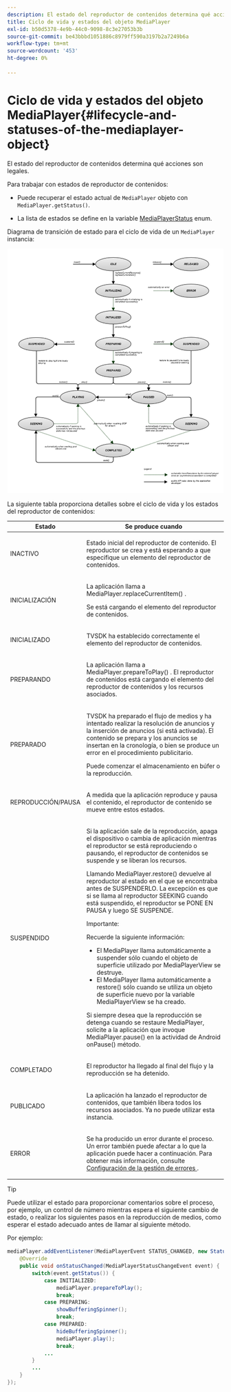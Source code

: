 ```yaml
---
description: El estado del reproductor de contenidos determina qué acciones son legales.
title: Ciclo de vida y estados del objeto MediaPlayer
exl-id: b50d5378-4e9b-44c0-9098-8c3e27053b3b
source-git-commit: be43bbbd1051886c8979ff590a3197b2a7249b6a
workflow-type: tm+mt
source-wordcount: '453'
ht-degree: 0%

---
```


# Ciclo de vida y estados del objeto MediaPlayer{#lifecycle-and-statuses-of-the-mediaplayer-object}

El estado del reproductor de contenidos determina qué acciones son legales.

Para trabajar con estados de reproductor de contenidos:

* Puede recuperar el estado actual de `MediaPlayer` objeto con `MediaPlayer.getStatus()`.

* La lista de estados se define en la variable [MediaPlayerStatus](https://help.adobe.com/en_US/primetime/api/psdk/javadoc_2.5/com/adobe/mediacore/MediaPlayerStatus.html) enum.

Diagrama de transición de estado para el ciclo de vida de un `MediaPlayer` instancia:

<!--<a id="fig_A6425F24C7734DC681D992859D2A6743"></a>-->

![](assets/media_player_statuses.png)

La siguiente tabla proporciona detalles sobre el ciclo de vida y los estados del reproductor de contenidos:

<table id="table_82757A0043EB4AACA474E6B30326A6B7"> 
 <thead> 
  <tr> 
   <th colname="col1" class="entry"> Estado </th> 
   <th colname="col2" class="entry"> Se produce cuando </th> 
  </tr> 
 </thead>
 <tbody> 
  <tr> 
   <td colname="col1"> INACTIVO </td> 
   <td colname="col2"> <p>Estado inicial del reproductor de contenido. El reproductor se crea y está esperando a que especifique un elemento del reproductor de contenidos. </p> </td> 
  </tr> 
  <tr> 
   <td colname="col1"> INICIALIZACIÓN </td> 
   <td colname="col2"> <p>La aplicación llama a <span class="codeph"> MediaPlayer.replaceCurrentItem() </span>. </p> <p>Se está cargando el elemento del reproductor de contenidos. </p> </td> 
  </tr> 
  <tr> 
   <td colname="col1"> INICIALIZADO </td> 
   <td colname="col2"> <p>TVSDK ha establecido correctamente el elemento del reproductor de contenidos. </p> </td> 
  </tr> 
  <tr> 
   <td colname="col1"> PREPARANDO </td> 
   <td colname="col2"> <p>La aplicación llama a <span class="codeph"> MediaPlayer.prepareToPlay() </span>. El reproductor de contenidos está cargando el elemento del reproductor de contenidos y los recursos asociados. </p> </td> 
  </tr> 
  <tr> 
   <td colname="col1"> PREPARADO </td> 
   <td colname="col2"> <p>TVSDK ha preparado el flujo de medios y ha intentado realizar la resolución de anuncios y la inserción de anuncios (si está activada). El contenido se prepara y los anuncios se insertan en la cronología, o bien se produce un error en el procedimiento publicitario. </p> <p>Puede comenzar el almacenamiento en búfer o la reproducción. </p> </td> 
  </tr> 
  <tr> 
   <td colname="col1"> REPRODUCCIÓN/PAUSA </td> 
   <td colname="col2"> <p>A medida que la aplicación reproduce y pausa el contenido, el reproductor de contenido se mueve entre estos estados. </p> </td> 
  </tr> 
  <tr> 
   <td colname="col1"> SUSPENDIDO </td> 
   <td colname="col2"> <p>Si la aplicación sale de la reproducción, apaga el dispositivo o cambia de aplicación mientras el reproductor se está reproduciendo o pausando, el reproductor de contenidos se suspende y se liberan los recursos. </p> <p>Llamando <span class="codeph"> MediaPlayer.restore() </span> devuelve al reproductor al estado en el que se encontraba antes de SUSPENDERLO. La excepción es que si se llama al reproductor SEEKING cuando está suspendido, el reproductor se PONE EN PAUSA y luego SE SUSPENDE. </p> <p>Importante:  <p>Recuerde la siguiente información: 
      <ul id="ul_1B21668994D1474AAA0BE839E0D69B00"> 
       <li id="li_08459A3AB03C45588D73FA162C27A56C">El <span class="codeph"> MediaPlayer </span> llama automáticamente a <span class="codeph"> suspender </span> sólo cuando el objeto de superficie utilizado por <span class="codeph"> MediaPlayerView </span> se destruye. </li> 
       <li id="li_B9926AA2E7B9441490F37D24AE2678A1">El <span class="codeph"> MediaPlayer </span> llama automáticamente a <span class="codeph"> restore() </span> sólo cuando se utiliza un objeto de superficie nuevo por la variable <span class="codeph"> MediaPlayerView </span> se ha creado. </li> 
      </ul> </p> </p> <p>Si siempre desea que la reproducción se detenga cuando se restaure MediaPlayer, solicite a la aplicación que invoque <span class="codeph"> MediaPlayer.pause() </span> en la actividad de Android <span class="codeph"> onPause() </span> método. </p> </td> 
  </tr> 
  <tr> 
   <td colname="col1"> COMPLETADO </td> 
   <td colname="col2"> <p>El reproductor ha llegado al final del flujo y la reproducción se ha detenido. </p> </td> 
  </tr> 
  <tr> 
   <td colname="col1"> PUBLICADO </td> 
   <td colname="col2"> <p>La aplicación ha lanzado el reproductor de contenidos, que también libera todos los recursos asociados. Ya no puede utilizar esta instancia. </p> </td> 
  </tr> 
  <tr> 
   <td colname="col1"> ERROR </td> 
   <td colname="col2"> <p>Se ha producido un error durante el proceso. Un error también puede afectar a lo que la aplicación puede hacer a continuación. Para obtener más información, consulte <a href="../../../tvsdk-3x-android-prog/android-3x-content-playback-options-android2/android-3x-error-handling-set-up.md" format="dita" scope="local"> Configuración de la gestión de errores </a>. </p> </td> 
  </tr> 
 </tbody> 
</table>

>[!TIP]
>
>Puede utilizar el estado para proporcionar comentarios sobre el proceso, por ejemplo, un control de número mientras espera el siguiente cambio de estado, o realizar los siguientes pasos en la reproducción de medios, como esperar el estado adecuado antes de llamar al siguiente método.

Por ejemplo:

```java
mediaPlayer.addEventListener(MediaPlayerEvent STATUS_CHANGED, new StatusChangeEventListener() { 
    @Override  
    public void onStatusChanged(MediaPlayerStatusChangeEvent event) { 
        switch(event.getStatus()) { 
            case INITIALIZED: 
                mediaPlayer.prepareToPlay(); 
                break; 
            case PREPARING: 
                showBufferingSpinner(); 
                break; 
            case PREPARED: 
                hideBufferingSpinner(); 
                mediaPlayer.play(); 
                break; 
            ...                
        } 
        ... 
    } 
}); 
```
